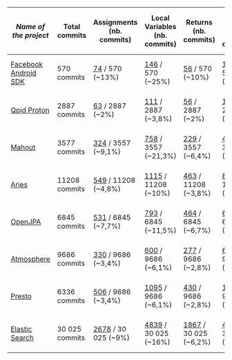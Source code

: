| *Name of the project*                                                    | Total commits | Assignments (nb. commits) | Local Variables (nb. commits) | Returns (nb. commits) | Field Reads (nb. commits) | Error while using Diff (files) | Commits with error(s)
|--------------------------------------------------------------------------|---------------|---------------------------|-------------------------------|-----------------------|---------------------------|--------------------------------|---------|
| [Facebook Android SDK](https://github.com/facebook/facebook-android-sdk) | 570 commits | [74](https://github.com/VaubanParty/BugfixTracker/tree/master/results/facebook-android-sdk/assignments.md) / 570 (~13%)                   | [146](https://github.com/VaubanParty/BugfixTracker/blob/master/results/facebook-android-sdk/localvar.md) / 570 (~25%)               | [56](https://github.com/VaubanParty/BugfixTracker/blob/master/results/facebook-android-sdk/return.md) / 570 (~10%)                  | [140](https://github.com/VaubanParty/BugfixTracker/blob/master/results/facebook-android-sdk/fieldread.md) / 570 (~24,5%)          | 234 files not treated | 164 commits |
| [Qpid Proton](https://github.com/apache/qpid-proton)                     | 2887 commits | [63](https://github.com/VaubanParty/BugfixTracker/blob/master/results/qpid-proton/assignments.md) / 2887 (~2%)                       | [111](https://github.com/VaubanParty/BugfixTracker/blob/master/results/qpid-proton/localvar.md) / 2887 (~3,8%)                          | [56](https://github.com/VaubanParty/BugfixTracker/blob/master/results/qpid-proton/return.md) / 2887 (~2%)              | [137](https://github.com/VaubanParty/BugfixTracker/blob/master/results/qpid-proton/fieldread.md) / 2887 (~4,7%)                       | 18 files not treated | 16 commits |
| [Mahout](https://github.com/apache/mahout)  | 3577 commits | [324](https://github.com/VaubanParty/BugfixTracker/blob/master/results/mahout/assignments.md) / 3557 (~9,1%)                      | [758](https://github.com/VaubanParty/BugfixTracker/blob/master/results/mahout/localvar.md) / 3557 (~21,3%)                     | [229](https://github.com/VaubanParty/BugfixTracker/blob/master/results/mahout/return.md) / 3557  (~6,4%)               | [471](https://github.com/VaubanParty/BugfixTracker/blob/master/results/mahout/fieldread.md) / 3557  (~13,2%)                   | 877 files not treated   | 321 commits |
| [Aries](https://github.com/apache/aries)  | 11208 commits | [549](https://github.com/VaubanParty/BugfixTracker/blob/master/results/aries/assignments.md) / 11208 (~4,8%)                      | [1115](https://github.com/VaubanParty/BugfixTracker/blob/master/results/aries/localvar.md) / 11208 (~10%)                     | [463](https://github.com/VaubanParty/BugfixTracker/blob/master/results/aries/return.md) / 11208  (~3,8%)               | [899](https://github.com/VaubanParty/BugfixTracker/blob/master/results/aries/fieldread.md) / 11208  (~8%)                   | 499 files not treated   | 414 commits |
| [OpenJPA](https://github.com/apache/openjpa)  | 6845 commits | [531](https://github.com/VaubanParty/BugfixTracker/blob/master/results/openjpa/assignments.md) / 6845 (~7,7%)                      | [793](https://github.com/VaubanParty/BugfixTracker/blob/master/results/openjpa/localvar.md) / 6845 (~11,5%)                     | [464](https://github.com/VaubanParty/BugfixTracker/blob/master/results/openjpa/return.md) / 6845  (~6,7%)               | [654](https://github.com/VaubanParty/BugfixTracker/blob/master/results/openjpa/fieldread.md) / 6845  (~9,5%)                   | 210 files not treated   | 165 commits |
| [Atmosphere](https://github.com/Atmosphere/atmosphere)  | 9686 commits | [330](https://github.com/VaubanParty/BugfixTracker/blob/master/results/atmosphere/assignments.md) / 9686 (~3,4%)                      | [600](https://github.com/VaubanParty/BugfixTracker/blob/master/results/atmosphere/localvar.md) / 9686 (~6,1%)                     | [277](https://github.com/VaubanParty/BugfixTracker/blob/master/results/atmosphere/return.md) / 9686  (~2,8%)               | [658](https://github.com/VaubanParty/BugfixTracker/blob/master/results/atmosphere/fieldread.md) / 9686  (~6,8%)                   | 1866 files not treated   | 1430 commits |
| [Presto](https://github.com/facebook/presto)  | 6336 commits | [506](https://github.com/VaubanParty/BugfixTracker/blob/master/results/presto/assignments.md) / 9686 (~3,4%)                      | [1095](https://github.com/VaubanParty/BugfixTracker/blob/master/results/presto/localvar.md) / 9686 (~6,1%)                     | [430](https://github.com/VaubanParty/BugfixTracker/blob/master/results/presto/return.md) / 9686  (~2,8%)               | [1130](https://github.com/VaubanParty/BugfixTracker/blob/master/results/presto/fieldread.md) / 9686  (~6,8%)                   | 3902 files not treated   | 1816 commits |
| [Elastic Search](https://github.com/elastic/elasticsearch) | 30 025 commits | [2678](https://github.com/VaubanParty/BugfixTracker/blob/master/results/elasticsearch/assignments.md) / 30 025 (~9%) | [4839](https://github.com/VaubanParty/BugfixTracker/blob/master/results/elasticsearch/localvar.md) / 30 025 (~16%) | [1867](https://github.com/VaubanParty/BugfixTracker/blob/master/results/elasticsearch/return.md) / 30 025 (~6,2%) | [4253](https://github.com/VaubanParty/BugfixTracker/blob/master/results/elasticsearch/fieldread.md) / 30 025 (~14%) | 9518 files not treated | / |
